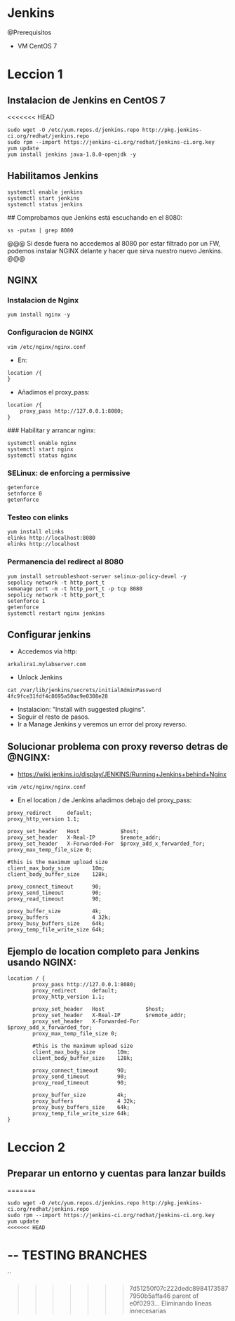 # Jenkins
@Prerequisitos
- VM CentOS 7

# Leccion 1
## Instalacion de Jenkins en CentOS 7
<<<<<<< HEAD

```
sudo wget -O /etc/yum.repos.d/jenkins.repo http://pkg.jenkins-ci.org/redhat/jenkins.repo
sudo rpm --import https://jenkins-ci.org/redhat/jenkins-ci.org.key
yum update
yum install jenkins java-1.8.0-openjdk -y
```

## Habilitamos Jenkins

```
systemctl enable jenkins
systemctl start jenkins
systemctl status jenkins
```
## Comprobamos que Jenkins está escuchando en el 8080:

```
ss -putan | grep 8080
```
@@@
Si desde fuera no accedemos al 8080 por estar filtrado por un FW, podemos instalar NGINX delante y hacer que sirva nuestro nuevo Jenkins.
@@@

## NGINX
### Instalacion de Nginx

```
yum install nginx -y
```

### Configuracion de NGINX

```
vim /etc/nginx/nginx.conf
```
- En:
```
location /{
}
```
- Añadimos el proxy_pass:
```
location /{
    proxy_pass http://127.0.0.1:8080;
}
```

### Habilitar y arrancar nginx:

```
systemctl enable nginx
systemctl start nginx
systemctl status nginx
```

### SELinux: de enforcing a permissive

```
getenforce
setnforce 0
getenforce
```

### Testeo con elinks

```
yum install elinks
elinks http://localhost:8080
elinks http://localhost
```

### Permanencia del redirect al 8080

```
yum install setroubleshoot-server selinux-policy-devel -y
sepolicy network -t http_port_t
semanage port -m -t http_port_t -p tcp 8080
sepolicy network -t http_port_t
setenforce 1
getenforce
systemctl restart nginx jenkins
```

## Configurar jenkins

- Accedemos via http:

```
arkalira1.mylabserver.com
```

- Unlock Jenkins

```
cat /var/lib/jenkins/secrets/initialAdminPassword
4fc9fce31fdf4c8695a50ac9e0308e28
```

- Instalacion: "Install with suggested plugins".
- Seguir el resto de pasos.
- Ir a Manage Jenkins y veremos un error del proxy reverso.

## Solucionar problema con proxy reverso detras de @NGINX:

- https://wiki.jenkins.io/display/JENKINS/Running+Jenkins+behind+Nginx

```
vim /etc/nginx/nginx.conf
```

- En el location / de Jenkins añadimos debajo del proxy_pass:

```
proxy_redirect     default;
proxy_http_version 1.1;

proxy_set_header   Host             $host;
proxy_set_header   X-Real-IP        $remote_addr;
proxy_set_header   X-Forwarded-For  $proxy_add_x_forwarded_for;
proxy_max_temp_file_size 0;

#this is the maximum upload size
client_max_body_size       10m;
client_body_buffer_size    128k;

proxy_connect_timeout      90;
proxy_send_timeout         90;
proxy_read_timeout         90;

proxy_buffer_size          4k;
proxy_buffers              4 32k;
proxy_busy_buffers_size    64k;
proxy_temp_file_write_size 64k;

```

## Ejemplo de location completo para Jenkins usando NGINX:

```
location / {
        proxy_pass http://127.0.0.1:8080;
        proxy_redirect     default;
        proxy_http_version 1.1;

        proxy_set_header   Host             $host;
        proxy_set_header   X-Real-IP        $remote_addr;
        proxy_set_header   X-Forwarded-For  $proxy_add_x_forwarded_for;
        proxy_max_temp_file_size 0;

        #this is the maximum upload size
        client_max_body_size       10m;
        client_body_buffer_size    128k;

        proxy_connect_timeout      90;
        proxy_send_timeout         90;
        proxy_read_timeout         90;

        proxy_buffer_size          4k;
        proxy_buffers              4 32k;
        proxy_busy_buffers_size    64k;
        proxy_temp_file_write_size 64k;
}
```

# Leccion 2
## Preparar un entorno y cuentas para lanzar builds
=======
```
sudo wget -O /etc/yum.repos.d/jenkins.repo http://pkg.jenkins-ci.org/redhat/jenkins.repo
sudo rpm --import https://jenkins-ci.org/redhat/jenkins-ci.org.key
yum update
<<<<<<< HEAD
```

-- TESTING BRANCHES
=======
``
>>>>>>> 7d51250f07c222dedc89841735877950b5affa46
>>>>>>> parent of e0f0293... Eliminando lineas innecesarias
